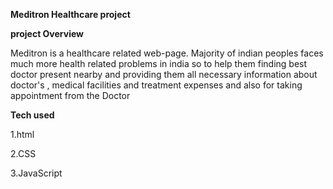 ****Meditron Healthcare project****

**project Overview**

Meditron is a healthcare  related  web-page. Majority of indian peoples faces much more health related problems in india so to help them finding best doctor present nearby and providing them all necessary information  about doctor's , medical facilities and treatment expenses and also for taking appointment from the Doctor
 

**Tech used**

1.html

2.CSS

3.JavaScript

